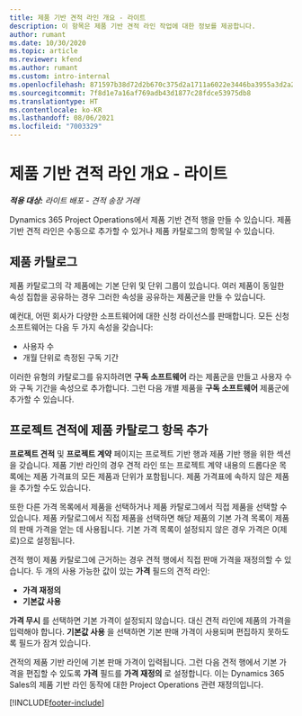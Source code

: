 ```yaml
---
title: 제품 기반 견적 라인 개요 - 라이트
description: 이 항목은 제품 기반 견적 라인 작업에 대한 정보를 제공합니다.
author: rumant
ms.date: 10/30/2020
ms.topic: article
ms.reviewer: kfend
ms.author: rumant
ms.custom: intro-internal
ms.openlocfilehash: 871597b38d72d2b670c375d2a1711a6022e3446ba3955a3d2a233a6486d85f5c
ms.sourcegitcommit: 7f8d1e7a16af769adb43d1877c28fdce53975db8
ms.translationtype: HT
ms.contentlocale: ko-KR
ms.lasthandoff: 08/06/2021
ms.locfileid: "7003329"
---
```

# <a name="product-based-quote-lines-overview---lite"></a>제품 기반 견적 라인 개요 - 라이트

_**적용 대상:** 라이트 배포 - 견적 송장 거래_

Dynamics 365 Project Operations에서 제품 기반 견적 행을 만들 수 있습니다. 제품 기반 견적 라인은 수동으로 추가할 수 있거나 제품 카탈로그의 항목일 수 있습니다.

## <a name="product-catalog"></a>제품 카탈로그

제품 카탈로그의 각 제품에는 기본 단위 및 단위 그룹이 있습니다. 여러 제품이 동일한 속성 집합을 공유하는 경우 그러한 속성을 공유하는 제품군을 만들 수 있습니다. 

예컨대, 어떤 회사가 다양한 소프트웨어에 대한 신청 라이선스를 판매합니다. 모든 신청 소프트웨어는 다음 두 가지 속성을 갖습니다:

- 사용자 수
- 개월 단위로 측정된 구독 기간

이러한 유형의 카탈로그를 유지하려면 **구독 소프트웨어** 라는 제품군을 만들고 사용자 수와 구독 기간을 속성으로 추가합니다. 그런 다음 개별 제품을 **구독 소프트웨어** 제품군에 추가할 수 있습니다.

## <a name="add-product-catalog-items-to-a-project-quote"></a>프로젝트 견적에 제품 카탈로그 항목 추가

**프로젝트 견적** 및 **프로젝트 계약** 페이지는 프로젝트 기반 행과 제품 기반 행을 위한 섹션을 갖습니다. 제품 기반 라인의 경우 견적 라인 또는 프로젝트 계약 내용의 드롭다운 목록에는 제품 가격표의 모든 제품과 단위가 포함됩니다. 제품 가격표에 속하지 않은 제품을 추가할 수도 있습니다.

또한 다른 가격 목록에서 제품을 선택하거나 제품 카탈로그에서 직접 제품을 선택할 수 있습니다. 제품 카탈로그에서 직접 제품을 선택하면 해당 제품의 기본 가격 목록이 제품의 판매 가격을 얻는 데 사용됩니다. 기본 가격 목록이 설정되지 않은 경우 가격은 0(제로)으로 설정됩니다.

견적 행이 제품 카탈로그에 근거하는 경우 견적 행에서 직접 판매 가격을 재정의할 수 있습니다. 두 개의 사용 가능한 값이 있는 **가격** 필드의 견적 라인:

- **가격 재정의**
- **기본값 사용**

**가격 무시** 를 선택하면 기본 가격이 설정되지 않습니다. 대신 견적 라인에 제품의 가격을 입력해야 합니다. **기본값 사용** 을 선택하면 기본 판매 가격이 사용되며 편집하지 못하도록 필드가 잠겨 있습니다.

견적의 제품 기반 라인에 기본 판매 가격이 입력됩니다. 그런 다음 견적 행에서 기본 가격을 편집할 수 있도록 **가격** 필드를 **가격 재정의** 로 설정합니다. 이는 Dynamics 365 Sales의 제품 기반 라인 동작에 대한 Project Operations 관련 재정의입니다.


[!INCLUDE[footer-include](../../includes/footer-banner.md)]